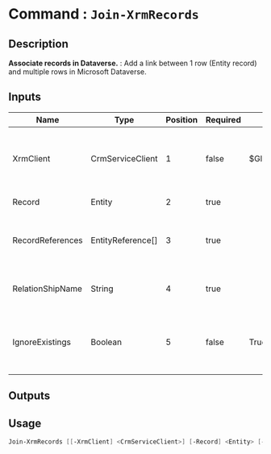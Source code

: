 ﻿# Command : `Join-XrmRecords` 

## Description

**Associate records in Dataverse.** : Add a link between 1 row (Entity record) and multiple rows in Microsoft Dataverse.

## Inputs

Name|Type|Position|Required|Default|Description
----|----|--------|--------|-------|-----------
XrmClient|CrmServiceClient|1|false|$Global:XrmClient|Xrm connector initialized to target instance. Use latest one by default. (CrmServiceClient)
Record|Entity|2|true||Row / Record to join. (Entity)
RecordReferences|EntityReference[]|3|true||Rows / Records references to link to Record. (EntityReference array)
RelationShipName|String|4|true||RelationShip Logical name involve between these records.
IgnoreExistings|Boolean|5|false|True|Prevent exceptions if record associations already exist (error => Cannot insert duplicate key).

## Outputs

## Usage

```Powershell 
Join-XrmRecords [[-XrmClient] <CrmServiceClient>] [-Record] <Entity> [-RecordReferences] <EntityReference[]> [-RelationShipName] <String> [[-IgnoreExistings] <Boolean>] [<CommonParameters>]
``` 


